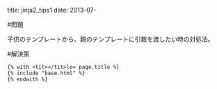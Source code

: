 title: jinja2_tips1
date: 2013-07-


#問題

子供のテンプレートから、親のテンプレートに引数を渡したい時の対処法。


#解決策

	{% with <tit></tit>le= page.title %}
	{% include "base.html" %}
	{% endwith %}




